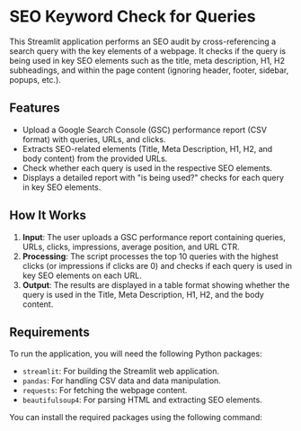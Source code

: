 # SEO Keyword Check for Queries

This Streamlit application performs an SEO audit by cross-referencing a search query with the key elements of a webpage. It checks if the query is being used in key SEO elements such as the title, meta description, H1, H2 subheadings, and within the page content (ignoring header, footer, sidebar, popups, etc.).

## Features

- Upload a Google Search Console (GSC) performance report (CSV format) with queries, URLs, and clicks.
- Extracts SEO-related elements (Title, Meta Description, H1, H2, and body content) from the provided URLs.
- Check whether each query is used in the respective SEO elements.
- Displays a detailed report with "is being used?" checks for each query in key SEO elements.

## How It Works

1. **Input**: The user uploads a GSC performance report containing queries, URLs, clicks, impressions, average position, and URL CTR.
2. **Processing**: The script processes the top 10 queries with the highest clicks (or impressions if clicks are 0) and checks if each query is used in key SEO elements on each URL.
3. **Output**: The results are displayed in a table format showing whether the query is used in the Title, Meta Description, H1, H2, and the body content.

## Requirements

To run the application, you will need the following Python packages:
- `streamlit`: For building the Streamlit web application.
- `pandas`: For handling CSV data and data manipulation.
- `requests`: For fetching the webpage content.
- `beautifulsoup4`: For parsing HTML and extracting SEO elements.

You can install the required packages using the following command:

